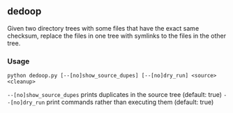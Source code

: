 ## dedoop

Given two directory trees with some files that have the exact same checksum,
replace the files in one tree with symlinks to the files in the other tree.

### Usage

`python dedoop.py [--[no]show_source_dupes] [--[no]dry_run] <source> <cleanup>`

`--[no]show_source_dupes` prints duplicates in the source tree (default: true)
`--[no]dry_run` print commands rather than executing them (default: true)
